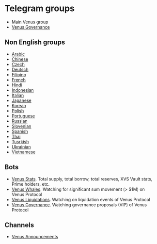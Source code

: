 # Telegram groups

* [Main Venus group](https://t.me/venusprotocol)
* [Venus Governance](https://t.me/VenusGov)

## Non English groups

* [Arabic](https://t.me/VenusArabic)
* [Chinese](https://t.me/venuschina)
* [Czech](https://t.me/venusczsk)
* [Deutsch](https://t.me/VenusGermany1)
* [Filipino](https://t.me/VenusFilipino)
* [French](https://t.me/xvsfrance)
* [Hindi](https://t.me/venusindia)
* [Indonesian](https://t.me/venusindonesia)
* [Italian](https://t.me/venusitaly)
* [Japanese](https://t.me/venusjapan)
* [Korean](https://t.me/xvskorea)
* [Polish](https://t.me/VenusPolish)
* [Portuguese](https://t.me/venusbrasil)
* [Russian](https://t.me/venusxvsru)
* [Slovenian](https://t.me/VenusSlovenian)
* [Spanish](https://t.me/venusesp)
* [Thai](https://t.me/venusprotocolthailand)
* [Tusrkish](https://t.me/VenusTurkish)
* [Ukrainian](https://t.me/VenusProtocolUkraine)
* [Vietnamese](https://t.me/venusvietnam)

## Bots

* [Venus Stats](https://t.me/venusstats). Total supply, total borrow, total reserves, XVS Vault stats, Prime holders, etc.
* [Venus Whales](https://t.me/venuswhaleswatch). Watching for significant sum movement (> $1M) on Venus Protocol
* [Venus Liquidations](https://t.me/venusliqwatch). Watching on liquidation events of Venus Protocol
* [Venus Governance](https://t.me/venusgovwatch). Watching governance proposals (VIP) of Venus Protocol

## Channels

* [Venus Announcements](https://t.me/VenusNewsBroadcast)